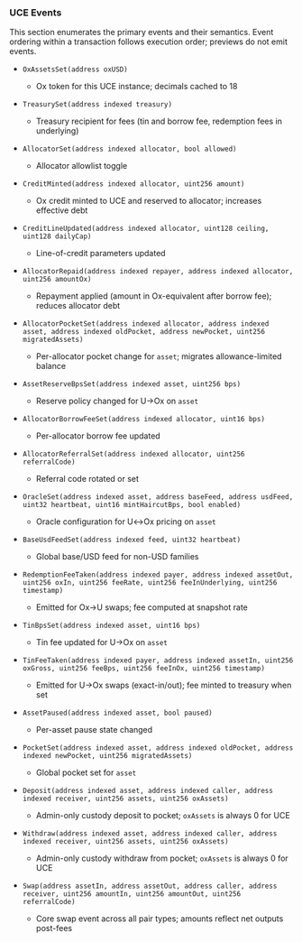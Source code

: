 ### UCE Events

This section enumerates the primary events and their semantics. Event ordering within a transaction follows execution order; previews do not emit events.

- `OxAssetsSet(address oxUSD)`
  - Ox token for this UCE instance; decimals cached to 18

- `TreasurySet(address indexed treasury)`
  - Treasury recipient for fees (tin and borrow fee, redemption fees in underlying)

- `AllocatorSet(address indexed allocator, bool allowed)`
  - Allocator allowlist toggle

- `CreditMinted(address indexed allocator, uint256 amount)`
  - Ox credit minted to UCE and reserved to allocator; increases effective debt

- `CreditLineUpdated(address indexed allocator, uint128 ceiling, uint128 dailyCap)`
  - Line-of-credit parameters updated

- `AllocatorRepaid(address indexed repayer, address indexed allocator, uint256 amountOx)`
  - Repayment applied (amount in Ox-equivalent after borrow fee); reduces allocator debt

- `AllocatorPocketSet(address indexed allocator, address indexed asset, address indexed oldPocket, address newPocket, uint256 migratedAssets)`
  - Per-allocator pocket change for `asset`; migrates allowance-limited balance

- `AssetReserveBpsSet(address indexed asset, uint256 bps)`
  - Reserve policy changed for U→Ox on `asset`

- `AllocatorBorrowFeeSet(address indexed allocator, uint16 bps)`
  - Per-allocator borrow fee updated

- `AllocatorReferralSet(address indexed allocator, uint256 referralCode)`
  - Referral code rotated or set

- `OracleSet(address indexed asset, address baseFeed, address usdFeed, uint32 heartbeat, uint16 mintHaircutBps, bool enabled)`
  - Oracle configuration for U↔Ox pricing on `asset`

- `BaseUsdFeedSet(address indexed feed, uint32 heartbeat)`
  - Global base/USD feed for non-USD families

- `RedemptionFeeTaken(address indexed payer, address indexed assetOut, uint256 oxIn, uint256 feeRate, uint256 feeInUnderlying, uint256 timestamp)`
  - Emitted for Ox→U swaps; fee computed at snapshot rate

- `TinBpsSet(address indexed asset, uint16 bps)`
  - Tin fee updated for U→Ox on `asset`

- `TinFeeTaken(address indexed payer, address indexed assetIn, uint256 oxGross, uint256 feeBps, uint256 feeInOx, uint256 timestamp)`
  - Emitted for U→Ox swaps (exact-in/out); fee minted to treasury when set

- `AssetPaused(address indexed asset, bool paused)`
  - Per-asset pause state changed

- `PocketSet(address indexed asset, address indexed oldPocket, address indexed newPocket, uint256 migratedAssets)`
  - Global pocket set for `asset`

- `Deposit(address indexed asset, address indexed caller, address indexed receiver, uint256 assets, uint256 oxAssets)`
  - Admin-only custody deposit to pocket; `oxAssets` is always 0 for UCE

- `Withdraw(address indexed asset, address indexed caller, address indexed receiver, uint256 assets, uint256 oxAssets)`
  - Admin-only custody withdraw from pocket; `oxAssets` is always 0 for UCE

- `Swap(address assetIn, address assetOut, address caller, address receiver, uint256 amountIn, uint256 amountOut, uint256 referralCode)`
  - Core swap event across all pair types; amounts reflect net outputs post-fees
